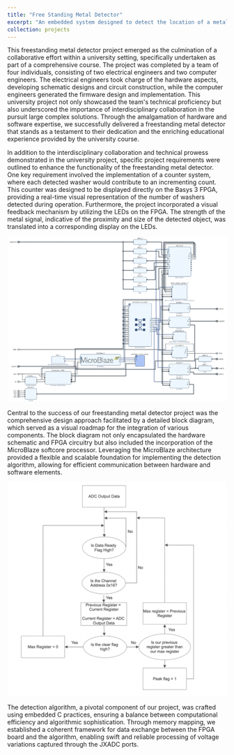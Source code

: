 ```yaml
---
title: "Free Standing Metal Detector"
excerpt: "An embedded system designed to detect the location of a metal washer.<br/><img src='/images/metal_detector.png'>"
collection: projects
---
```


This freestanding metal detector project emerged as the culmination of a collaborative effort within a university setting, specifically undertaken as part of a comprehensive course. The project was completed by a team of four individuals, consisting of two electrical engineers and two computer engineers. The electrical engineers took charge of the hardware aspects, developing schematic designs and circuit construction, while the computer engineers generated the firmware design and implementation. This university project not only showcased the team's technical proficiency but also underscored the importance of interdisciplinary collaboration in the pursuit large complex solutions. Through the amalgamation of hardware and software expertise, we successfully delivered a freestanding metal detector that stands as a testament to their dedication and the enriching educational experience provided by the university course.

In addition to the interdisciplinary collaboration and technical prowess demonstrated in the university project, specific project requirements were outlined to enhance the functionality of the freestanding metal detector. One key requirement involved the implementation of a counter system, where each detected washer would contribute to an incrementing count. This counter was designed to be displayed directly on the Basys 3 FPGA, providing a real-time visual representation of the number of washers detected during operation. Furthermore, the project incorporated a visual feedback mechanism by utilizing the LEDs on the FPGA. The strength of the metal signal, indicative of the proximity and size of the detected object, was translated into a corresponding display on the LEDs. 

![alt text](/images/block_diagram.png)

Central to the success of our freestanding metal detector project was the comprehensive design approach facilitated by a detailed block diagram, which served as a visual roadmap for the integration of various components. The block diagram not only encapsulated the hardware schematic and FPGA circuitry but also included the incorporation of the MicroBlaze softcore processor. Leveraging the MicroBlaze architecture provided a flexible and scalable foundation for implementing the detection algorithm, allowing for efficient communication between hardware and software elements.

![alt text](/images/detection_flowchart.png)

The detection algorithm, a pivotal component of our project, was crafted using embedded C practices, ensuring a balance between computational efficiency and algorithmic sophistication. Through memory mapping, we established a coherent framework for data exchange between the FPGA board and the algorithm, enabling swift and reliable processing of voltage variations captured through the JXADC ports. 

